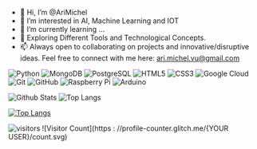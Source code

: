 - 👋 Hi, I’m @AriMichel
- 👀 I’m interested in AI, Machine Learning and IOT
- 🌱 I’m currently learning ...
- 💞️ Exploring Different Tools and Technological Concepts.
- 📫 Always open to collaborating on projects and innovative/disruptive ideas. Feel free to connect with me here: ari.michel.vu@gmail.com


<!---
AriMichel/AriMichel is a ✨ special ✨ repository because its `README.md` (this file) appears on your GitHub profile.
You can click the Preview link to take a look at your changes.
--->

![Python](https://img.shields.io/badge/-Python-black?style=flat-square&logo=Python)
![MongoDB](https://img.shields.io/badge/-MongoDB-black?style=flat-square&logo=mongodb)
![PostgreSQL](https://img.shields.io/badge/-PostgreSQL-336791?style=flat-square&logo=postgresql)
![HTML5](https://img.shields.io/badge/-HTML5-E34F26?style=flat-square&logo=html5&logoColor=white)
![CSS3](https://img.shields.io/badge/-CSS3-1572B6?style=flat-square&logo=css3)
![Google Cloud](https://img.shields.io/badge/Google%20Cloud-black?style=flat-square&logo=google-cloud)
![Git](https://img.shields.io/badge/-Git-black?style=flat-square&logo=git)
![GitHub](https://img.shields.io/badge/-GitHub-181717?style=flat-square&logo=github)
![Raspberry Pi](https://img.shields.io/badge/-Raspberry%20Pi-C51A4A?style=flat-square&logo=Raspberry-Pi)
![Arduino](https://img.shields.io/badge/Arduino_IDE-00979D?style=flat-square&logo=appveyor&logo=arduino&logoColor=white)


![Github Stats](https://github-readme-stats.vercel.app/api?username=AriMichel&count_private=true&show_icons=true&include_all_commits=true)
![Top Langs](https://github-readme-stats.vercel.app/api/top-langs/?username=AriMichel&hide=TeX&layout=compact)

[![Top Langs](https://github-readme-stats.vercel.app/api/top-langs/?username=AriMichel&langs_count=8)](https://github.com/AriMichel/github-readme-stats)


  ![visitors](https://visitor-badge.glitch.me/badge?page_id=page.id&left_color=green&right_color=red)
  ![Visitor Count](https : //profile-counter.glitch.me/{YOUR USER}/count.svg)
